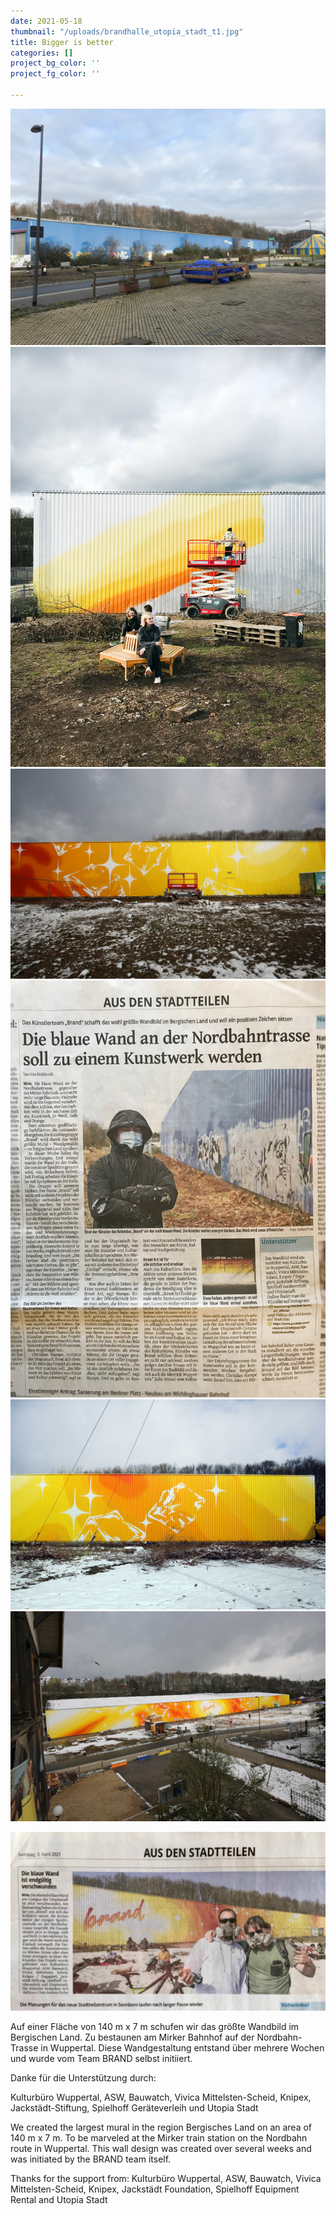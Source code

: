 ```yaml
---
date: 2021-05-18
thumbnail: "/uploads/brandhalle_utopia_stadt_t1.jpg"
title: Bigger is better
categories: []
project_bg_color: ''
project_fg_color: ''

---
```

![](/uploads/blaue_halle_ohne_brand.jpg)![](/uploads/brandhalle_utopia_stadt_making_of.jpg)![](/uploads/brandhalle_utopia_stadt_detail.jpg)![](/uploads/wz_1_brandhalle_utopia_stadt.jpg)![](/uploads/brandhalle_utopia_stadt_detail2.jpg)![](/uploads/brandhalle_utopia_stadt_t1.jpg)

![](/uploads/wz_2_brandhalle_utopia_stadt.jpg)

Auf einer Fläche von 140 m x 7 m schufen wir das größte Wandbild im Bergischen Land. Zu bestaunen am Mirker Bahnhof auf der Nordbahn- Trasse in Wuppertal. Diese Wandgestaltung entstand über mehrere Wochen und wurde vom Team BRAND selbst initiiert.

Danke für die Unterstützung durch:

Kulturbüro Wuppertal, ASW, Bauwatch, Vivica Mittelsten-Scheid, Knipex, Jackstädt-Stiftung, Spielhoff Geräteverleih und Utopia Stadt

We created the largest mural in the region Bergisches Land on an area of ​​140 m x 7 m. To be marveled at the Mirker train station on the Nordbahn route in Wuppertal. This wall design was created over several weeks and was initiated by the BRAND team itself.

Thanks for the support from: Kulturbüro Wuppertal, ASW, Bauwatch, Vivica Mittelsten-Scheid, Knipex, Jackstädt Foundation, Spielhoff Equipment Rental and Utopia Stadt